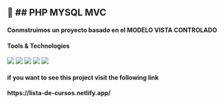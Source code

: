 
<h2>
  🚀 ## PHP MYSQL MVC
</h2> 
<h4>Conmstruimos un proyecto basado en el MODELO VISTA CONTROLADO</h4>

<h4>Tools & Technologies</h4>
<p>
  <img src="https://img.shields.io/badge/PHP-E34F26?style=for-the-badge&logo">
  <img src="https://img.shields.io/badge/MYSQL-E34F26?style=for-the-badge&logo">
  <img src="https://img.shields.io/badge/HTML5-E34F26?style=for-the-badge&logo=html5&logoColor=white">
  <img src="https://img.shields.io/badge/CSS3-1572B6?style=for-the-badge&logo=css3&logoColor=white">
  <img src="https://img.shields.io/badge/JavaScript-F7DF1E?style=for-the-badge&logo=javascript&logoColor=black">
  
</p>

<h4>if you want to see this project visit the following link</h4>
<h4>https://lista-de-cursos.netlify.app/</h4>
